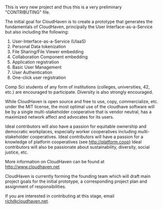 This is very new project and thus this is a very preliminary "CONTRIBUTING" file.

The initial goal for CloudHaven is to create a prototype that generates the fundamentals of CloudHaven, principally the User Interface-as-a-Service but also including the following:

1. User-Interface-as-a-Service (UIaaS)
2. Personal Data tokenization
3. File Sharing/File Viewer embedding
4. Collaboration Component embedding
5. Application registration
6. Basic User Management
7. User Authentication
8. One-click user registration

Comp Sci students of any form of institutions (colleges, universities, 42, etc.) are encouraged to participate.
Diversity is also strongly encouraged.

While CloudHaven is open source and free to use, copy, commercialize, etc. under the MIT license, the most optimal use of the cloudhave software will be by a single multi-stakeholder cooperative that is vendor neutral, has a maximized network affect and advocates for its users.

Ideal contributors will also have a passion for equitable ownership and democratic workplaces, especially worker cooperatives including multi-stakeholder cooperatives.
Ideal contributors will have a passion for a knowledge of platform cooperatives (see http://platform.coop)
Ideal contributors will also be passionate about sustainability, diversity, social justice, etc.

More information on CloudHaven can be found at http://www.cloudhaven.net

CloudHaven is currently forming the founding team which will draft main project goals for the initial prototype, a corresponding project plan and assignment of responsibilities.

If you are interested in contributing at this stage, email rich@cloudhaven.net.

